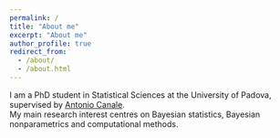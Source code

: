 ```yaml
---
permalink: /
title: "About me"
excerpt: "About me"
author_profile: true
redirect_from: 
  - /about/
  - /about.html
---
```


I am a PhD student in Statistical Sciences at the University of Padova, supervised by [Antonio Canale](https://tonycanale.github.io/).</br>
My main research interest centres on Bayesian statistics, Bayesian nonparametrics and computational methods. 

